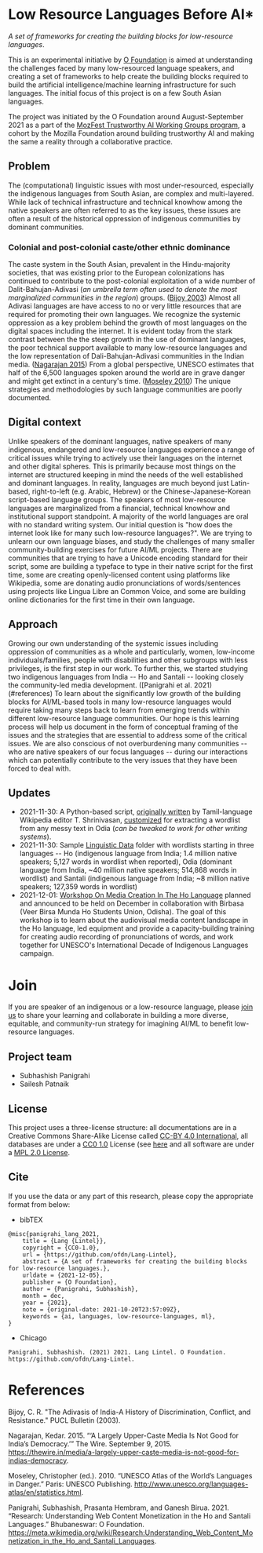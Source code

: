 # Low Resource Languages Before AI*
_A set of frameworks for creating the building blocks for low-resource languages_. 

This is an experimental initiative by [O Foundation](https://theofdn.org) is aimed at understanding the challenges faced by many low-resourced language speakers, and creating a set of frameworks to help create the building blocks required to build the artificial intelligence/machine learning infrastructure for such languages. The initial focus of this project is on a few South Asian languages.

The project was initiated by the O Foundation around August-September 2021 as a part of the [MozFest Trustworthy AI Working Groups program](https://web.archive.org/web/20210304203547/https://www.mozillafestival.org/en/get-involved/building-trustworthy-ai-working-group/), a cohort by the Mozilla Foundation around building trustworthy AI and making the same a reality through a collaborative practice.

## Problem
The (computational) linguistic issues with most under-resourced, especially the indigenous languages from South Asian, are complex and multi-layered. While lack of technical infrastructure and technical knowhow among the native speakers are often referred to as the key issues, these issues are often a result of the historical oppression of indigenous communities by dominant communities.

### Colonial and post-colonial caste/other ethnic dominance
The caste system in the South Asian, prevalent in the Hindu-majority societies, that was existing prior to the European colonizations has continued to contribute to the post-colonial exploitation of a wide number of Dalit-Bahujan-Adivasi (_an umbrella term often used to denote the most marginalized communities in the region_) groups. ([Bijoy 2003](#references)) Almost all Adivasi languages are have access to no or very little resources that are required for promoting their own languages. We recognize the systemic oppression as a key problem behind the growth of most languages on the digital spaces including the internet. It is evident today from the stark contrast between the the steep growth in the use of dominant languages, the poor technical support available to many low-resource languages and the low representation of Dali-Bahujan-Adivasi communities in the Indian media. ([Nagarajan 2015](#references)) From a global perspective, UNESCO estimates that half of the 6,500 languages spoken around the world are in grave danger and might get extinct in a century's time. ([Moseley 2010](#references)) The unique strategies and methodologies by such language communities are poorly documented.

## Digital context
Unlike speakers of the dominant languages, native speakers of many indigenous, endangered and low-resource languages experience a range of critical issues while trying to actively use their languages on the internet and other digital spheres. This is primarily because most things on the internet are structured keeping in mind the needs of the well established and dominant languages. In reality, languages are much beyond just Latin-based, right-to-left (e.g. Arabic, Hebrew) or the Chinese-Japanese-Korean script-based language groups. The speakers of most low-resource languages are marginalized from a financial, technical knowhow and institutional support standpoint. A majority of the world languages are oral with no standard writing system. Our initial question is "how does the internet look like for many such low-resource languages?". We are trying to unlearn our own language biases, and study the challenges of many smaller community-building exercises for future AI/ML projects. There are communities that are trying to have a Unicode encoding standard for their script, some are building a typeface to type in their native script for the first time, some are creating openly-licensed content using platforms like Wikipedia, some are donating audio pronunciations of words/sentences using projects like Lingua Libre an Common Voice, and some are building online dictionaries for the first time in their own language.

## Approach
Growing our own understanding of the systemic issues including oppression of communities as a whole and particularly, women, low-income individuals/families, people with disabilities and other subgroups with less privileges, is the first step in our work. To further this, we started studying two indigenous languages from India -- Ho and Santali -- looking closely the community-led media development. ([Panigrahi et al. 2021)(#references) To learn about the significantly low growth of the building blocks for AI/ML-based tools in many low-resource languages would require taking many steps back to learn from emerging trends within different low-resource language communities. Our hope is this learning process will help us document in the form of conceptual framing of the issues and the strategies that are essential to address some of the critical issues. We are also conscious of not overburdening many communities -- who are native speakers of our focus languages -- during our interactions which can potentially contribute to the very issues that they have been forced to deal with.

## Updates
* 2021-11-30: A Python-based script, [originally written](https://github.com/tshrinivasan/tamil-wikipedia-word-list) by Tamil-language Wikipedia editor T. Shrinivasan, [customized](https://github.com/ofdn/odia-wordlist-from-wikimedia-dump) for extracting a wordlist from any messy text in Odia (_can be tweaked to work for other writing systems_).
* 2021-11-30: Sample [Linguistic Data](https://github.com/ofdn/Foundational-Language-Tech/tree/main/data) folder with wordlists starting in three languages -- Ho (indigenous language from India; 1.4 million native speakers; 5,127 words in wordlist when reported), Odia (dominant language from India, ~40 million native speakers; 514,868 words in wordlist) and Santali (indigenous language from India; ~8 million native speakers; 127,359 words in wordlist)
* 2021-12-01: [Workshop On Media Creation In The Ho Language](https://en.iyil2019.org/events/workshop-on-media-creation-in-the-ho-language/) planned and announced to be held on December in collaboration with Birbasa (Veer Birsa Munda Ho Students Union, Odisha). The goal of this workshop is to learn about the audiovisual media content landscape in the Ho language, led equipment and provide a capacity-building training for creating audio recording of pronunciations of words, and work together for UNESCO's International Decade of Indigenous Languages campaign.

# Join
If you are speaker of an indigenous or a low-resource language, please [join us](https://github.com/ofdn/Lang-Lintel/discussions) to share your learning and collaborate in building a more diverse, equitable, and community-run strategy for imagining AI/ML to benefit low-resource languages. 

## Project team
* Subhashish Panigrahi
* Sailesh Patnaik

## License
This project uses a three-license structure: all documentations are in a Creative Commons Share-Alike License called [CC-BY 4.0 International](https://creativecommons.org/licenses/by/4.0/), all databases are under a [CC0 1.0](https://creativecommons.org/share-your-work/public-domain/cc0/) License (see [here](https://github.com/ofdn/Foundational-Language-Tech/blob/main/LICENSE) and all software are under a [MPL 2.0 License](https://www.mozilla.org/media/MPL/2.0/index.48a3fe23ed13.txt).

## Cite
If you use the data or any part of this research, please copy the appropriate format from below:

* bibTEX
```
@misc{panigrahi_lang_2021,
	title = {Lang {Lintel}},
	copyright = {CC0-1.0},
	url = {https://github.com/ofdn/Lang-Lintel},
	abstract = {A set of frameworks for creating the building blocks for low-resource languages.},
	urldate = {2021-12-05},
	publisher = {O Foundation},
	author = {Panigrahi, Subhashish},
	month = dec,
	year = {2021},
	note = {original-date: 2021-10-20T23:57:09Z},
	keywords = {ai, languages, low-resource-languages, ml},
}
```
* Chicago

```
Panigrahi, Subhashish. (2021) 2021. Lang Lintel. O Foundation. https://github.com/ofdn/Lang-Lintel.
```

# References
Bijoy, C. R. "The Adivasis of India-A History of Discrimination, Conflict, and Resistance." PUCL Bulletin (2003).

Nagarajan, Kedar. 2015. “‘A Largely Upper-Caste Media Is Not Good for India’s Democracy.’” The Wire. September 9, 2015. https://thewire.in/media/a-largely-upper-caste-media-is-not-good-for-indias-democracy.

Moseley, Christopher (ed.). 2010. “UNESCO Atlas of the World’s Languages in Danger.” Paris: UNESCO Publishing. http://www.unesco.org/languages-atlas/en/statistics.html.

Panigrahi, Subhashish, Prasanta Hembram, and Ganesh Birua. 2021. “Research: Understanding Web Content Monetization in the Ho and Santali Languages.” Bhubaneswar: O Foundation. https://meta.wikimedia.org/wiki/Research:Understanding_Web_Content_Monetization_in_the_Ho_and_Santali_Languages.
